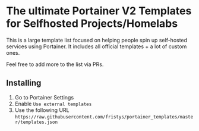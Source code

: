 # The ultimate Portainer V2 Templates for Selfhosted Projects/Homelabs

This is a large template list focused on helping people spin up self-hosted services using Portainer. It includes all official templates + a lot of custom ones.

Feel free to add more to the list via PRs.

## Installing

1. Go to Portainer Settings
2. Enable `Use external templates`
3. Use the following URL `https://raw.githubusercontent.com/fristys/portainer_templates/master/templates.json`
